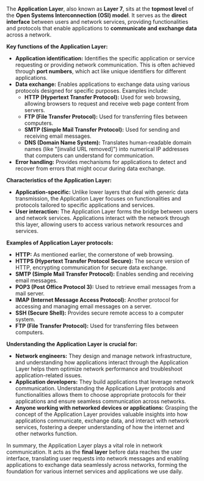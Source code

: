 The **Application Layer**, also known as **Layer 7**, sits at the **topmost level** of the **Open Systems Interconnection (OSI) model**. It serves as the **direct interface** between users and network services, providing functionalities and protocols that enable applications to **communicate and exchange data** across a network.

**Key functions of the Application Layer:**

- **Application identification:** Identifies the specific application or service requesting or providing network communication. This is often achieved through **port numbers**, which act like unique identifiers for different applications.
- **Data exchange:** Enables applications to exchange data using various protocols designed for specific purposes. Examples include:
    - **HTTP (Hypertext Transfer Protocol):** Used for web browsing, allowing browsers to request and receive web page content from servers.
    - **FTP (File Transfer Protocol):** Used for transferring files between computers.
    - **SMTP (Simple Mail Transfer Protocol):** Used for sending and receiving email messages.
    - **DNS (Domain Name System):** Translates human-readable domain names (like "[invalid URL removed]") into numerical IP addresses that computers can understand for communication.
- **Error handling:** Provides mechanisms for applications to detect and recover from errors that might occur during data exchange.

**Characteristics of the Application Layer:**

- **Application-specific:** Unlike lower layers that deal with generic data transmission, the Application Layer focuses on functionalities and protocols tailored to specific applications and services.
- **User interaction:** The Application Layer forms the bridge between users and network services. Applications interact with the network through this layer, allowing users to access various network resources and services.

**Examples of Application Layer protocols:**

- **HTTP:** As mentioned earlier, the cornerstone of web browsing.
- **HTTPS (Hypertext Transfer Protocol Secure):** The secure version of HTTP, encrypting communication for secure data exchange.
- **SMTP (Simple Mail Transfer Protocol):** Enables sending and receiving email messages.
- **POP3 (Post Office Protocol 3):** Used to retrieve email messages from a mail server.
- **IMAP (Internet Message Access Protocol):** Another protocol for accessing and managing email messages on a server.
- **SSH (Secure Shell):** Provides secure remote access to a computer system.
- **FTP (File Transfer Protocol):** Used for transferring files between computers.

**Understanding the Application Layer is crucial for:**

- **Network engineers:** They design and manage network infrastructure, and understanding how applications interact through the Application Layer helps them optimize network performance and troubleshoot application-related issues.
- **Application developers:** They build applications that leverage network communication. Understanding the Application Layer protocols and functionalities allows them to choose appropriate protocols for their applications and ensure seamless communication across networks.
- **Anyone working with networked devices or applications:** Grasping the concept of the Application Layer provides valuable insights into how applications communicate, exchange data, and interact with network services, fostering a deeper understanding of how the internet and other networks function.

In summary, the Application Layer plays a vital role in network communication. It acts as the **final layer** before data reaches the user interface, translating user requests into network messages and enabling applications to exchange data seamlessly across networks, forming the foundation for various internet services and applications we use daily.